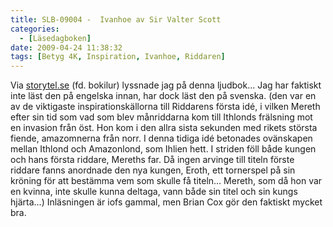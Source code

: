 ```yaml
---
title: SLB-09004 -  Ivanhoe av Sir Valter Scott
categories:
  - [Läsedagboken]
date: 2009-04-24 11:38:32
tags: [Betyg 4K, Inspiration, Ivanhoe, Riddaren]
---
```

Via [storytel.se](http://www.storytel.se) (fd. bokilur) lyssnade jag på denna ljudbok... Jag har faktiskt inte läst den på engelska innan, har dock läst den på svenska. (den var en av de viktigaste inspirationskällorna till Riddarens första idé, i vilken Mereth efter sin tid som vad som blev månriddarna kom till Ithlonds frälsning mot en invasion från öst. Hon kom i den allra sista sekunden med rikets största fiende, amazomnerna från norr. I denna tidiga idé betonades ovänskapen mellan Ithlond och Amazonlond, som Ihlien hett. I striden föll både kungen och hans första riddare, Mereths far. Då ingen arvinge till titeln förste riddare fanns anordnade den nya kungen, Eroth, ett tornerspel på sin kröning för att bestämma vem som skulle få titeln... Mereth, som då hon var en kvinna, inte skulle kunna deltaga, vann både sin titel och sin kungs hjärta...) Inläsningen är iofs gammal, men Brian Cox gör den faktiskt mycket bra.
